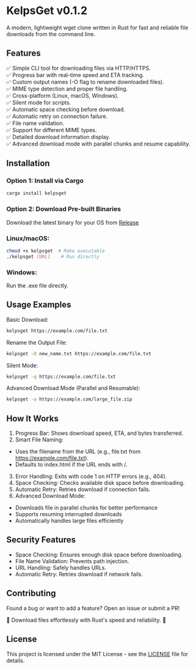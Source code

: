 # KelpsGet v0.1.2

A modern, lightweight wget clone written in Rust for fast and reliable file downloads from the command line.

## Features
✅ Simple CLI tool for downloading files via HTTP/HTTPS.<br>
✅ Progress bar with real-time speed and ETA tracking.<br>
✅ Custom output names (-O flag to rename downloaded files).<br>
✅ MIME type detection and proper file handling.<br>
✅ Cross-platform (Linux, macOS, Windows).<br>
✅ Silent mode for scripts.<br>
✅ Automatic space checking before download.<br>
✅ Automatic retry on connection failure.<br>
✅ File name validation.<br>
✅ Support for different MIME types.<br>
✅ Detailed download information display.<br>
✅ Advanced download mode with parallel chunks and resume capability.<br>

## Installation
### Option 1: Install via Cargo
```bash
cargo install kelpsget
```
### Option 2: Download Pre-built Binaries
Download the latest binary for your OS from [Release](https://github.com/davimf721/KelpsGet/releases/tag/beta)
### Linux/macOS:
```bash
chmod +x kelpsget  # Make executable  
./kelpsget [URL]    # Run directly
```
### Windows:
Run the .exe file directly.

## Usage Examples
Basic Download:
```bash
kelpsget https://example.com/file.txt
```
Rename the Output File:
```bash
kelpsget -O new_name.txt https://example.com/file.txt
```
Silent Mode:
```bash
kelpsget -q https://example.com/file.txt
```
Advanced Download Mode (Parallel and Resumable):
```bash
kelpsget -a https://example.com/large_file.zip
```

## How It Works
1. Progress Bar: Shows download speed, ETA, and bytes transferred.
2. Smart File Naming:
  - Uses the filename from the URL (e.g., file.txt from https://example.com/file.txt).
  - Defaults to index.html if the URL ends with /.
3. Error Handling: Exits with code 1 on HTTP errors (e.g., 404).
4. Space Checking: Checks available disk space before downloading.
5. Automatic Retry: Retries download if connection fails.
6. Advanced Download Mode:
  - Downloads file in parallel chunks for better performance
  - Supports resuming interrupted downloads
  - Automatically handles large files efficiently

## Security Features
- Space Checking: Ensures enough disk space before downloading.
- File Name Validation: Prevents path injection.
- URL Handling: Safely handles URLs.
- Automatic Retry: Retries download if network fails.

## Contributing
Found a bug or want to add a feature? Open an issue or submit a PR!

🚀 Download files effortlessly with Rust's speed and reliability. 🚀

## License
This project is licensed under the MIT License - see the [LICENSE](LICENSE) file for details.


